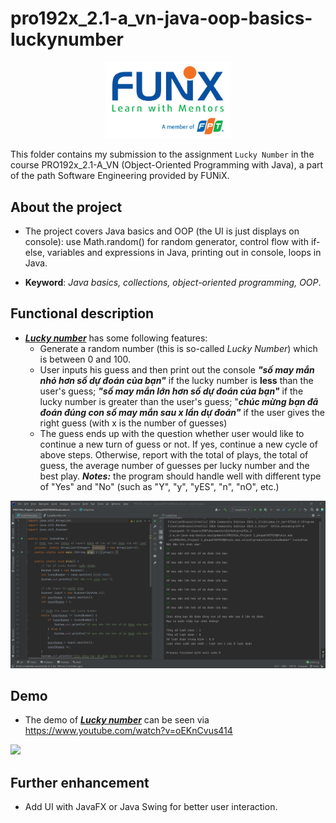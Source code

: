 # pro192x_2.1-a_vn-java-oop-basics-luckynumber

<p align="center"><a href="https://funix.edu.vn/gioi-thieu-funix/"><img src="/res/image/funix.png" width="200"/></a></p>

 This folder contains my submission to the assignment `Lucky Number` in the course PRO192x_2.1-A_VN (Object-Oriented Programming with Java), a part of the path Software Engineering provided by FUNiX.



## About the project

- The project covers Java basics and OOP (the UI is just displays on console):  use Math.random() for random generator, control flow with if-else, variables and expressions in Java, printing out in console, loops in Java.

- **Keyword**: _Java basics, collections, object-oriented programming, OOP_.

## Functional description

- <a href="PRO192x_Project 1_phupaFX07929@funix.edu.vn">_**Lucky number**_</a>  has some following features:
  - Generate a random number (this is so-called _Lucky Number_) which is between 0 and 100.
  - User inputs his guess and then print out the console **_"số may mắn nhỏ hơn số dự đoán của bạn"_** if the lucky number is **less** than the user's guess; _**"số may mắn lớn hơn số dự đoán của bạn"**_ if the lucky number is greater than the user's guess; "**_chúc mừng bạn đã đoán đúng con số may mắn sau x lần dự đoán"_** if the user gives the right guess (with x is the number of guesses)
  - The guess ends up with the question whether user would like to continue a new turn of guess or not. If yes, continue a new cycle of above steps. Otherwise, report with the total of plays, the total of guess, the average number of guesses per lucky number and the best play. **_Notes:_** the program should handle well with different type of "Yes" and "No" (such as "Y", "y", "yES", "n", "nO", etc.)

![](res/image/lucky_number.png)

## Demo

- The demo of <a href="PRO192x_Project 1_phupaFX07929@funix.edu.vn">_**Lucky number**_</a> can be seen via https://www.youtube.com/watch?v=oEKnCvus414

[![](res/image/demo_luckynumber.gif)](https://www.youtube.com/watch?v=oEKnCvus414)
## Further enhancement
- Add UI with JavaFX or Java Swing for better user interaction.
